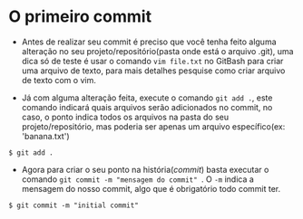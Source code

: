 # O primeiro commit

* Antes de realizar seu commit é preciso que você tenha feito alguma alteração no seu projeto/repositório(pasta onde está o arquivo .git), uma dica só de teste é usar o comando `vim file.txt` no GitBash para criar uma arquivo de texto, para mais detalhes pesquise como criar arquivo de texto com o vim.

* Já com alguma alteração feita, execute o comando `git add .`, este comando indicará quais arquivos serão adicionados no commit, no caso, o ponto indica todos os arquivos na pasta do seu projeto/repositório, mas poderia ser apenas um arquivo específico(ex: 'banana.txt')
```
$ git add .
```

* Agora para criar o seu ponto na história(_commit_) basta executar o comando `git commit -m "mensagem do commit" `. O `-m` indica a mensagem do nosso commit, algo que é obrigatório todo commit ter.
```
$ git commit -m "initial commit"
```